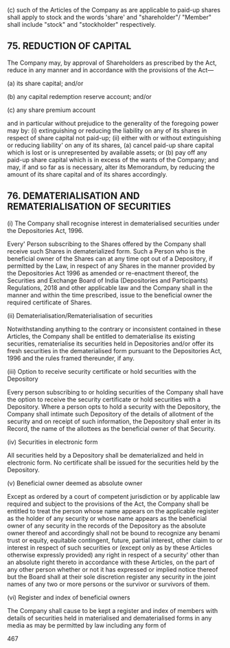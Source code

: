(c) such of the Articles of the Company as are applicable to paid-up shares shall apply to stock and the words 'share' and "shareholder"/ "Member" shall include "stock" and "stockholder" respectively.

## 75. REDUCTION OF CAPITAL

The Company may, by approval of Shareholders as prescribed by the Act, reduce in any manner and in accordance with the provisions of the Act—

(a) its share capital; and/or

(b) any capital redemption reserve account; and/or

(c) any share premium account

and in particular without prejudice to the generality of the foregoing power may by: (i) extinguishing or reducing the liability on any of its shares in respect of share capital not paid-up; (ii) either with or without extinguishing or reducing liability' on any of its shares, (a) cancel paid-up share capital which is lost or is unrepresented by available assets; or (b) pay off any paid-up share capital which is in excess of the wants of the Company; and may, if and so far as is necessary, alter its Memorandum, by reducing the amount of its share capital and of its shares accordingly.

## 76. DEMATERIALISATION AND REMATERIALISATION OF SECURITIES

(i) The Company shall recognise interest in dematerialised securities under the Depositories Act, 1996.

Every' Person subscribing to the Shares offered by the Company shall receive such Shares in dematerialized form. Such a Person who is the beneficial owner of the Shares can at any time opt out of a Depository, if permitted by the Law, in respect of any Shares in the manner provided by the Depositories Act 1996 as amended or re-enactment thereof, the Securities and Exchange Board of India (Depositories and Participants) Regulations, 2018 and other applicable law and the Company shall in the manner and within the time prescribed, issue to the beneficial owner the required certificate of Shares.

(ii) Dematerialisation/Rematerialisation of securities

Notwithstanding anything to the contrary or inconsistent contained in these Articles, the Company shall be entitled to dematerialise its existing securities, rematerialise its securities held in Depositories and/or offer its fresh securities in the dematerialised form pursuant to the Depositories Act, 1996 and the rules framed thereunder, if any.

(iii) Option to receive security certificate or hold securities with the Depository

Every person subscribing to or holding securities of the Company shall have the option to receive the security certificate or hold securities with a Depository. Where a person opts to hold a security with the Depository, the Company shall intimate such Depository of the details of allotment of the security and on receipt of such information, the Depository shall enter in its Record, the name of the allottees as the beneficial owner of that Security.

(iv) Securities in electronic form

All securities held by a Depository shall be dematerialized and held in electronic form. No certificate shall be issued for the securities held by the Depository.

(v) Beneficial owner deemed as absolute owner

Except as ordered by a court of competent jurisdiction or by applicable law required and subject to the provisions of the Act, the Company shall be entitled to treat the person whose name appears on the applicable register as the holder of any security or whose name appears as the beneficial owner of any security in the records of the Depository as the absolute owner thereof and accordingly shall not be bound to recognize any benami trust or equity, equitable contingent, future, partial interest, other claim to or interest in respect of such securities or (except only as by these Articles otherwise expressly provided) any right in respect of a security' other than an absolute right thereto in accordance with these Articles, on the part of any other person whether or not it has expressed or implied notice thereof but the Board shall at their sole discretion register any security in the joint names of any two or more persons or the survivor or survivors of them.

(vi) Register and index of beneficial owners

The Company shall cause to be kept a register and index of members with details of securities held in materialised and dematerialised forms in any media as may be permitted by law including any form of

467